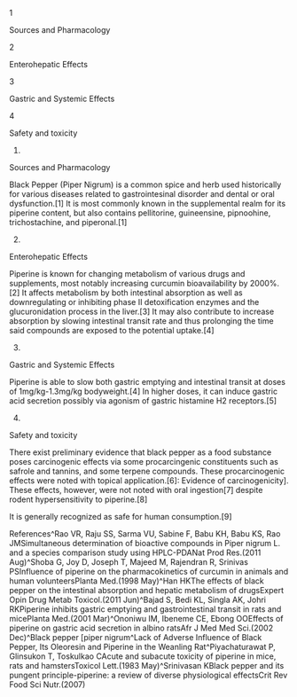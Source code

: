 1

Sources and Pharmacology

2

Enterohepatic Effects

3

Gastric and Systemic Effects

4

Safety and toxicity

1.

Sources and Pharmacology

Black Pepper (Piper Nigrum) is a common spice and herb used historically for various diseases related to gastrointesinal disorder and dental or oral dysfunction.\[1] It is most commonly known in the supplemental realm for its piperine content, but also contains pellitorine, guineensine, pipnoohine, trichostachine, and piperonal.\[1]

2.

Enterohepatic Effects

Piperine is known for changing metabolism of various drugs and supplements, most notably increasing curcumin bioavailability by 2000%.\[2] It affects metabolism by both intestinal absorption as well as downregulating or inhibiting phase II detoxification enzymes and the glucuronidation process in the liver.\[3] It may also contribute to increase absorption by slowing intestinal transit rate and thus prolonging the time said compounds are exposed to the potential uptake.\[4]

3.

Gastric and Systemic Effects

Piperine is able to slow both gastric emptying and intestinal transit at doses of 1mg/kg\-1\.3mg/kg bodyweight.\[4] In higher doses, it can induce gastric acid secretion possibly via agonism of gastric histamine H2 receptors.\[5]

4.

Safety and toxicity

There exist preliminary evidence that black pepper as a food substance poses carcinogenic effects via some procarcingenic constituents such as safrole and tannins, and some terpene compounds. These procarcinogenic effects were noted with topical application.\[6]: Evidence of carcinogenicity]. These effects, however, were not noted with oral ingestion\[7] despite rodent hypersensitivity to piperine.\[8]

It is generally recognized as safe for human consumption.\[9]

References^Rao VR, Raju SS, Sarma VU, Sabine F, Babu KH, Babu KS, Rao JMSimultaneous determination of bioactive compounds in Piper nigrum L. and a species comparison study using HPLC\-PDANat Prod Res.(2011 Aug)^Shoba G, Joy D, Joseph T, Majeed M, Rajendran R, Srinivas PSInfluence of piperine on the pharmacokinetics of curcumin in animals and human volunteersPlanta Med.(1998 May)^Han HKThe effects of black pepper on the intestinal absorption and hepatic metabolism of drugsExpert Opin Drug Metab Toxicol.(2011 Jun)^Bajad S, Bedi KL, Singla AK, Johri RKPiperine inhibits gastric emptying and gastrointestinal transit in rats and micePlanta Med.(2001 Mar)^Ononiwu IM, Ibeneme CE, Ebong OOEffects of piperine on gastric acid secretion in albino ratsAfr J Med Med Sci.(2002 Dec)^Black pepper \[piper nigrum^Lack of Adverse Influence of Black Pepper, Its Oleoresin and Piperine in the Weanling Rat^Piyachaturawat P, Glinsukon T, Toskulkao CAcute and subacute toxicity of piperine in mice, rats and hamstersToxicol Lett.(1983 May)^Srinivasan KBlack pepper and its pungent principle\-piperine: a review of diverse physiological effectsCrit Rev Food Sci Nutr.(2007)